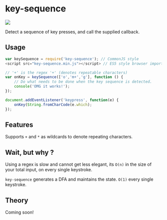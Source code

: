 # key-sequence
<a href="https://travis-ci.org/ashubham/array-filter-n">
  <img src="https://api.travis-ci.org/ashubham/key-sequence.svg?branch=master" class="badge">
</a>

Detect a sequence of key presses, and call the supplied callback.

## Usage

```javascript
var keySequence = require('key-sequence'); // CommonJS style
<script src="key-sequence.min.js"></script> // ES5 style browser imports.

// '+' is the regex '+' (denotes repeatable characters)
var onKey = keySequence(['o','m+','g'], function () {
    // Do what needs to be done when the key sequence is detected.
    console('OMG it works!');
});

document.addEventListener('keypress', function(e) {
    onKey(String.fromCharCode(e.which);
});
```

## Features

Supports `+` and `*` as wildcards to denote repeating characters.

## Wait, but why ?

Using a regex is slow and cannot get less elegant, its `O(n)` in the size of your total input,
on every single keystroke.

`key-sequence` generates a DFA and maintains the state. `O(1)` every single keystroke.

## Theory

Coming soon!





